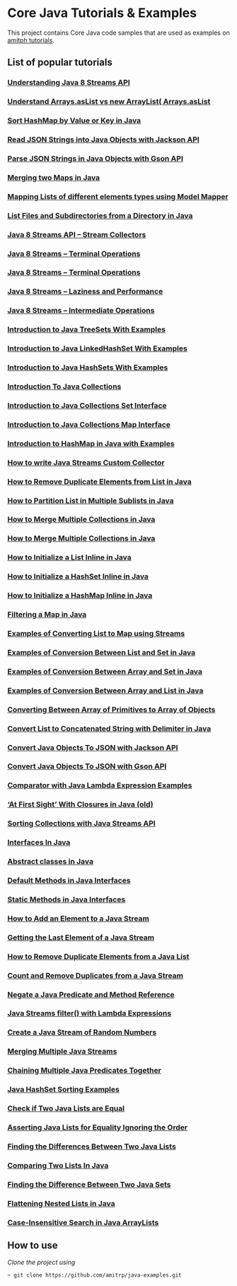 # Core Java Tutorials & Examples
This project contains Core Java code samples that are used as examples on [amitph tutorials](https://www.amitph.com/).

## List of popular tutorials

### [Understanding Java 8 Streams API](https://www.amitph.com/understanding-java-8-streams-api/)

### [Understand Arrays.asList vs new ArrayList( Arrays.asList ](https://www.amitph.com/java-arrays-as-list-vs-new-arraylist/ )

### [Sort HashMap by Value or Key in Java](https://www.amitph.com/java-hashmap-sort/)

### [Read JSON Strings into Java Objects with Jackson API](https://www.amitph.com/java-jackson-json-to-object/)

### [Parse JSON Strings in Java Objects with Gson API](https://www.amitph.com/java-gson-json-to-object/)

### [Merging two Maps in Java](https://www.amitph.com/java-merge-maps/)

### [Mapping Lists of different elements types using Model Mapper](https://www.amitph.com/java-lists-modelmapper/)

### [List Files and Subdirectories from a Directory in Java](https://www.amitph.com/java-list-files/)

### [Java 8 Streams API – Stream Collectors](https://www.amitph.com/java-8-stream-collectors/)

### [Java 8 Streams – Terminal Operations](https://www.amitph.com/java-8-streams-terminal-operations/)

### [Java 8 Streams – Terminal Operations](https://www.amitph.com/java-8-streams-terminal-operations/ )

### [Java 8 Streams – Laziness and Performance](https://www.amitph.com/java-8-streams-laziness-and-performance/)

### [Java 8 Streams – Intermediate Operations](https://www.amitph.com/java-8-streams-intermediate-operations/)

### [Introduction to Java TreeSets With Examples](https://www.amitph.com/introduction-java-treesets/)

### [Introduction to Java LinkedHashSet With Examples](https://www.amitph.com/java-linkedhashset-introduction/ )

### [Introduction to Java HashSets With Examples](https://www.amitph.com/introduction-java-hashsets/)

### [Introduction To Java Collections](https://www.amitph.com/introduction-java-collections/)

### [Introduction to Java Collections Set Interface](https://www.amitph.com/introduction-java-set/)

### [Introduction to Java Collections Map Interface](https://www.amitph.com/introduction-java-map/)

### [Introduction to HashMap in Java with Examples](https://www.amitph.com/introduction-java-hashmap/)

### [How to write Java Streams Custom Collector](https://www.amitph.com/java-streams-custom-collector/)

### [How to Remove Duplicate Elements from List in Java](https://www.amitph.com/java-list-remove-duplicates/)

### [How to Partition List in Multiple Sublists in Java](https://www.amitph.com/java-partition-list/)

### [How to Merge Multiple Collections in Java](https://www.amitph.com/java-collections-merge/)

### [How to Merge Multiple Collections in Java](https://www.amitph.com/java-collections-merge/ )

### [How to Initialize a List Inline in Java](https://www.amitph.com/create-list-in-java/)

### [How to Initialize a HashSet Inline in Java](https://www.amitph.com/create-hashset-in-java/)

### [How to Initialize a HashMap Inline in Java](https://www.amitph.com/create-hashmap-in-java/)

### [Filtering a Map in Java](https://www.amitph.com/java-filter-map-examples/)

### [Examples of Converting List to Map using Streams](https://www.amitph.com/convert-list-to-map-using-streams/)

### [Examples of Conversion Between List and Set in Java](https://www.amitph.com/java-list-to-set-and-set-to-list/)

### [Examples of Conversion Between Array and Set in Java](https://www.amitph.com/java-array-to-set-and-set-to-array/)

### [Examples of Conversion Between Array and List in Java](https://www.amitph.com/java-array-to-list-and-list-to-array/)

### [Converting Between Array of Primitives to Array of Objects](https://www.amitph.com/java-primitive-array-to-object-array/)

### [Convert List to Concatenated String with Delimiter in Java](https://www.amitph.com/list-of-strings-to-concatenated-string/)

### [Convert Java Objects To JSON with Jackson API](https://www.amitph.com/java-jackson-object-to-json/)

### [Convert Java Objects To JSON with Gson API](https://www.amitph.com/java-gson-object-to-json/)

### [Comparator with Java Lambda Expression Examples](https://www.amitph.com/java-sort-with-lambda-expressions/)

### [‘At First Sight’ With Closures in Java (old)](https://www.amitph.com/at-first-sight-with-closures-in-java/)

### [Sorting Collections with Java Streams API](https://www.amitph.com/java-streams-sorted/)

### [Interfaces In Java](https://www.amitph.com/java-interface/)

### [Abstract classes in Java](https://www.amitph.com/java-abstract-class/ )

### [Default Methods in Java Interfaces](https://www.amitph.com/java-interface-default-methods/ )

### [Static Methods in Java Interfaces](https://www.amitph.com/java-interface-static-methods/)

### [How to Add an Element to a Java Stream](https://www.amitph.com/java-stream-append-prepend-insert/)

### [Getting the Last Element of a Java Stream](https://www.amitph.com/java-stream-last-element/)

### [How to Remove Duplicate Elements from a Java List](https://www.amitph.com/java-list-remove-duplicates/)

### [Count and Remove Duplicates from a Java Stream](https://www.amitph.com/java-stream-remove-count-duplicates/)

### [Negate a Java Predicate and Method Reference](https://www.amitph.com/java-negate-predicate-method-reference/)

### [Java Streams filter() with Lambda Expressions](https://www.amitph.com/java-streams-filter-lambda-expressions/)

### [Create a Java Stream of Random Numbers](https://www.amitph.com/java-stream-random-numbers/)

### [Merging Multiple Java Streams](https://www.amitph.com/java-streams-merge/)

### [Chaining Multiple Java Predicates Together](https://www.amitph.com/java-multiple-predicates-chain/)

### [Java HashSet Sorting Examples](https://www.amitph.com/java-sort-hashset/)

### [Check if Two Java Lists are Equal](https://www.amitph.com/java-test-list-ordinality-equality/)

### [Asserting Java Lists for Equality Ignoring the Order](https://www.amitph.com/java-assert-lists-equals-ignore-order/)

### [Finding the Differences Between Two Java Lists](https://www.amitph.com/java-find-lists-difference/)

### [Comparing Two Lists In Java](https://www.amitph.com/java-compare-lists/)

### [Finding the Difference Between Two Java Sets](https://www.amitph.com/java-find-sets-difference/)

### [Flattening Nested Lists in Java](https://www.amitph.com/java-flatten-nested-lists/)

### [Case-Insensitive Search in Java ArrayLists](https://www.amitph.com/java-arraylists-case-insensitive-search/)

## How to use
*Clone the project using*
```
~ git clone https://github.com/amitrp/java-examples.git
```